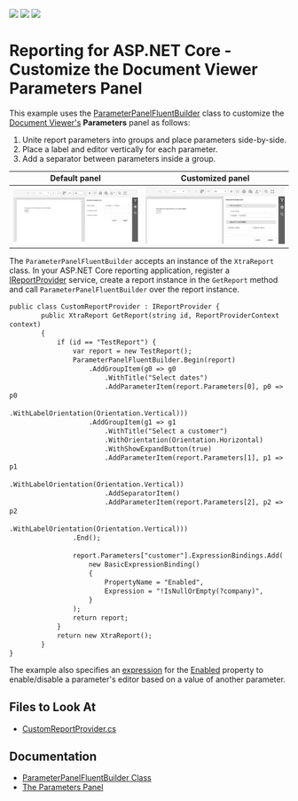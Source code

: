 <!-- default badges list -->
![](https://img.shields.io/endpoint?url=https://codecentral.devexpress.com/api/v1/VersionRange/474049810/2021.2)
[![](https://img.shields.io/badge/Open_in_DevExpress_Support_Center-FF7200?style=flat-square&logo=DevExpress&logoColor=white)](https://supportcenter.devexpress.com/ticket/details/T1077916)
[![](https://img.shields.io/badge/📖_How_to_use_DevExpress_Examples-e9f6fc?style=flat-square)](https://docs.devexpress.com/GeneralInformation/403183)
<!-- default badges end -->
# Reporting for ASP.NET Core - Customize the Document Viewer Parameters Panel

This example uses the [ParameterPanelFluentBuilder](https://docs.devexpress.com/XtraReports/DevExpress.XtraReports.Parameters.ParameterPanelFluentBuilder) class to customize the [Document Viewer's](https://docs.devexpress.com/XtraReports/400248/web-reporting/asp-net-core-reporting/document-viewer-in-asp-net-core-applications) **Parameters** panel as follows:

1. Unite report parameters into groups and place parameters side-by-side.
2. Place a label and editor vertically for each parameter.
3. Add a separator between parameters inside a group.

| Default panel | Customized panel |
| :-: | :-: |
| ![Default panel](Images/DefaultParametersPanel.png) | ![Customized panel](Images/CustomizedParametersPanel.png) |


The `ParameterPanelFluentBuilder` accepts an instance of the `XtraReport` class. In your ASP.NET Core reporting application, register a [IReportProvider](https://docs.devexpress.com/XtraReports/DevExpress.XtraReports.Services.IReportProvider) service, create a report instance in the `GetReport` method and call `ParameterPanelFluentBuilder` over the report instance.
```
public class CustomReportProvider : IReportProvider {
        public XtraReport GetReport(string id, ReportProviderContext context)
        {
            if (id == "TestReport") {
                var report = new TestReport();
                ParameterPanelFluentBuilder.Begin(report)
                    .AddGroupItem(g0 => g0
                        .WithTitle("Select dates")
                        .AddParameterItem(report.Parameters[0], p0 => p0
                            .WithLabelOrientation(Orientation.Vertical)))
                    .AddGroupItem(g1 => g1
                        .WithTitle("Select a customer")
                        .WithOrientation(Orientation.Horizontal)
                        .WithShowExpandButton(true)
                        .AddParameterItem(report.Parameters[1], p1 => p1
                            .WithLabelOrientation(Orientation.Vertical))
                        .AddSeparatorItem()
                        .AddParameterItem(report.Parameters[2], p2 => p2
                            .WithLabelOrientation(Orientation.Vertical)))
                .End();

                report.Parameters["customer"].ExpressionBindings.Add(
                    new BasicExpressionBinding()
                    {
                        PropertyName = "Enabled",
                        Expression = "!IsNullOrEmpty(?company)",
                    }
                );
                return report;
            }
            return new XtraReport();
        }
}
```
The example also specifies an [expression](https://docs.devexpress.com/XtraReports/120091/detailed-guide-to-devexpress-reporting/use-expressions) for the [Enabled](https://docs.devexpress.com/CoreLibraries/DevExpress.XtraReports.Parameters.Parameter.Enabled) property to enable/disable a parameter's editor based on a value of another parameter.

<!-- default file list -->
## Files to Look At

- [CustomReportProvider.cs](./CS/Services/CustomReportProvider.cs#L17)

<!-- default file list end -->

## Documentation

- [ParameterPanelFluentBuilder Class](https://docs.devexpress.com/XtraReports/DevExpress.XtraReports.Parameters.ParameterPanelFluentBuilder)
- [The Parameters Panel](https://docs.devexpress.com/XtraReports/402960/detailed-guide-to-devexpress-reporting/use-report-parameters/parameters-panel)

